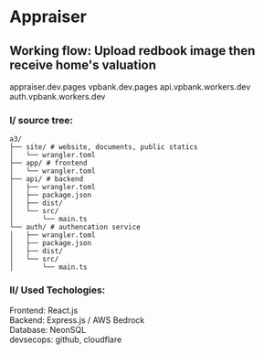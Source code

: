 # Appraiser

## Working flow: Upload redbook image then receive home's valuation  

appraiser.dev.pages
vpbank.dev.pages
api.vpbank.workers.dev
auth.vpbank.workers.dev

### I/ source tree:  

```
a3/  
├── site/ # website, documents, public statics  
│   └── wrangler.toml  
├── app/ # frontend  
│   └── wrangler.toml  
├── api/ # backend  
│   ├── wrangler.toml  
│   ├── package.json
│   ├── dist/
│   └── src/  
│       └── main.ts  
└── auth/ # authencation service   
│   ├── wrangler.toml  
│   ├── package.json
│   ├── dist/
│   └── src/  
│       └── main.ts  
```

### II/ Used Techologies:  

Frontend: React.js  
Backend: Express.js / AWS Bedrock  
Database: NeonSQL  
devsecops: github, cloudflare  
